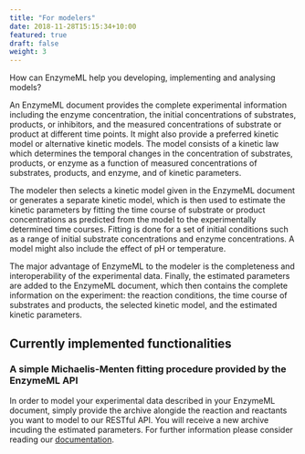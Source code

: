 ```yaml
---
title: "For modelers"
date: 2018-11-28T15:15:34+10:00
featured: true
draft: false
weight: 3
---
```



How can EnzymeML help you developing, implementing and analysing models?

An EnzymeML document provides the complete experimental information including the enzyme concentration, the initial concentrations of substrates, products, or inhibitors, and the measured concentrations of substrate or product at different time points. It might also provide a preferred kinetic model or alternative kinetic models. The model consists of a kinetic law which determines the temporal changes in the concentration of substrates, products, or enzyme as a function of measured concentrations of substrates, products, and enzyme, and of kinetic parameters.

The modeler then selects a kinetic model given in the EnzymeML  document or generates a separate kinetic model, which is then used to estimate the kinetic parameters by fitting the time course of substrate or product concentrations as predicted from the model to the experimentally determined time courses. Fitting is done for a set of initial conditions such as a range of initial substrate concentrations and enzyme concentrations. A model might also include the effect of pH or temperature.

The major advantage of EnzymeML to the modeler is the completeness and interoperability of the experimental data.
Finally, the estimated parameters are added to the EnzymeML document, which then contains the complete information on the experiment: the reaction conditions, the time course of substrates and products, the selected kinetic model, and the estimated kinetic parameters.

## Currently implemented functionalities

### A simple Michaelis-Menten fitting procedure provided by the EnzymeML API

In order to model your experimental data described in your EnzymeML document, simply provide the archive alongide the reaction and reactants you want to model to our RESTful API. You will receive a new archive incuding the estimated parameters. For further information please consider reading our [documentation](https://enzml.sloppy.zone/swagger-ui/#/Model%20EnzymeReaction/get_model).
